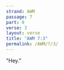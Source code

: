 ```yaml
---
strand: AWM
passage: 7
part: 0
verse: 3
layout: verse
title: "AWM 7:3"
permalink: /AWM/7/3/
---
```

"Hey."
